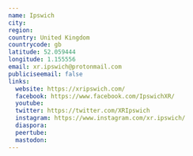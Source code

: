 ```yaml
---
name: Ipswich
city:
region:
country: United Kingdom
countrycode: gb
latitude: 52.059444
longitude: 1.155556
email: xr.ipswich@protonmail.com
publiciseemail: false
links:
  website: https://xripswich.com/
  facebook: https://www.facebook.com/IpswichXR/
  youtube:
  twitter: https://twitter.com/XRIpswich
  instagram: https://www.instagram.com/xr.ipswich/
  diaspora:
  peertube:
  mastodon:
---
```

